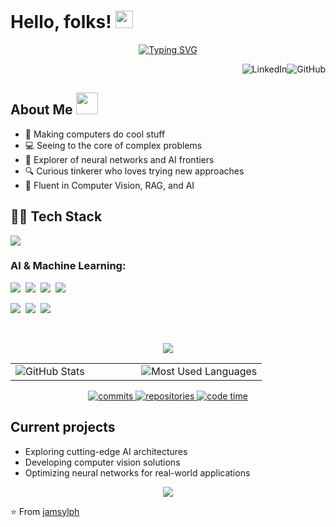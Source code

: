 # Hello, folks! <img src="https://media.giphy.com/media/hvRJCLFzcasrR4ia7z/giphy.gif" width="28">

<div align="center">
  <a href="https://git.io/typing-svg"><img src="https://readme-typing-svg.herokuapp.com?font=Satisfy&size=32&duration=3000&pause=1000&color=00FFFF&center=true&vCenter=true&random=false&width=600&height=70&lines=PROGRESS+DAILY;ACTION+DRIVEN+BY+CURIOSITY" alt="Typing SVG" /></a>
</div>

<p align="right">
  <a href="https://linkedin.com/in/jamsylph" target="_blank" style="text-decoration: none;"><img src="https://img.shields.io/badge/LinkedIn-0077B5?style=for-the-badge&logo=linkedin&logoColor=white" alt="LinkedIn" /></a><a href="https://github.com/jamsylph" target="_blank" style="text-decoration: none;"><img src="https://img.shields.io/badge/GitHub-100000?style=for-the-badge&logo=github&logoColor=white" alt="GitHub" /></a>
</p>

## About Me <img src="https://media.giphy.com/media/VgCDAzcKvsR6OM0uWg/giphy.gif" width="35">
- 🔮 Making computers do cool stuff
- 💻 Seeing to the core of complex problems
- 🚀 Explorer of neural networks and AI frontiers
- 🔍 Curious tinkerer who loves trying new approaches
- 🤖 Fluent in Computer Vision, RAG, and AI

## 👨‍💻 Tech Stack
<p align="left">
  <a href="https://skillicons.dev">
    <img src="https://skillicons.dev/icons?i=python,cpp,pytorch,tensorflow,opencv,mysql,vscode,linux,git,docker,vim,bash" />
  </a>
</p>

### AI & Machine Learning:
<p>
  <img src="https://img.shields.io/badge/Machine_Learning-4B8BBE?style=for-the-badge&logoColor=black&labelColor=00FFFF" />&nbsp;
  <img src="https://img.shields.io/badge/Computer_Vision-5C3EE8?style=for-the-badge&logoColor=black&labelColor=00FFFF" />&nbsp;
  <img src="https://img.shields.io/badge/Deep_Learning-FF6F00?style=for-the-badge&logoColor=black&labelColor=00FFFF" />&nbsp;
  <img src="https://img.shields.io/badge/NLP-9CF?style=for-the-badge&logoColor=black&labelColor=00FFFF" />
</p>

<p>
  <img src="https://img.shields.io/badge/Object_Detection-CD5C5C?style=for-the-badge&logoColor=black&labelColor=00FFFF" />&nbsp;
  <img src="https://img.shields.io/badge/RAG-8B00FF?style=for-the-badge&logoColor=black&labelColor=00FFFF" />&nbsp;
  <img src="https://img.shields.io/badge/Data_Analysis-25A162?style=for-the-badge&logoColor=black&labelColor=00FFFF" />
</p>

<br>

<div align="center">
  
  ![](https://github-readme-streak-stats.herokuapp.com/?user=jamsylph&theme=radical&hide_border=true&stroke=00FFFF&ring=00FFFF&fire=FF00FF&currStreakLabel=00FFFF)
  
</div>

<div align="center">
  <table>
    <tr>
      <td width="50%">
        <img src="https://github-readme-stats.vercel.app/api?username=jamsylph&show_icons=true&hide_border=true&count_private=true&include_all_commits=true&theme=radical&title_color=00FFFF&icon_color=FF00FF&text_color=FFFFFF&bg_color=0D1117" alt="GitHub Stats" />
      </td>
      <td width="50%">
        <img src="https://github-readme-stats.vercel.app/api/top-langs/?username=jamsylph&hide_border=true&layout=compact&theme=radical&title_color=00FFFF&icon_color=FF00FF&text_color=FFFFFF&bg_color=0D1117" alt="Most Used Languages" />
      </td>
    </tr>
  </table>
</div>

<div align="center">
  <a href="https://github.com/jamsylph" title="Go to GitHub repo">
    <img src="https://img.shields.io/badge/COMMITS-6+-00FFFF?style=for-the-badge&logo=github" alt="commits" />
  </a>
  <a href="https://github.com/jamsylph">
    <img src="https://img.shields.io/badge/REPOSITORIES-active-00FFFF?style=for-the-badge&logo=github" alt="repositories" />
  </a>
  <a href="https://github.com/jamsylph">
    <img src="https://img.shields.io/badge/CODE TIME-expanding-FF00FF?style=for-the-badge&logo=wakatime" alt="code time" />
  </a>
</div>

## Current projects
- Exploring cutting-edge AI architectures
- Developing computer vision solutions
- Optimizing neural networks for real-world applications

<p align="center"> 
  <img src="https://komarev.com/ghpvc/?username=jamsylph&color=00FFFF" />
</p>

⭐️ From [jamsylph](https://github.com/jamsylph)
